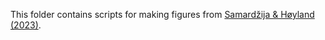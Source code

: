 This folder contains scripts for making figures from [Samardžija & Høyland (2023)](https://doi.org/10.1016/j.oceaneng.2022.113593).
